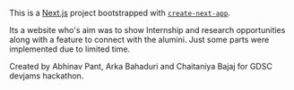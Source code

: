 This is a [Next.js](https://nextjs.org) project bootstrapped with [`create-next-app`](https://nextjs.org/docs/app/api-reference/cli/create-next-app).

Its a website who's aim was to show Internship and research opportunities along with a feature to connect with the alumini. Just some parts were implemented due to limited time.

 Created by Abhinav Pant, Arka Bahaduri and Chaitaniya Bajaj for GDSC devjams hackathon. 


